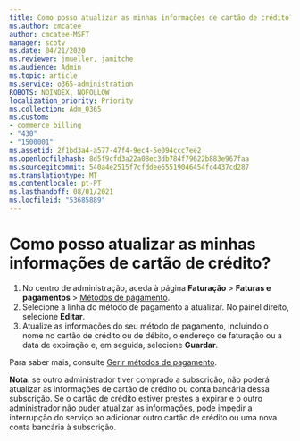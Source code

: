 ```yaml
---
title: Como posso atualizar as minhas informações de cartão de crédito?
ms.author: cmcatee
author: cmcatee-MSFT
manager: scotv
ms.date: 04/21/2020
ms.reviewer: jmueller, jamitche
ms.audience: Admin
ms.topic: article
ms.service: o365-administration
ROBOTS: NOINDEX, NOFOLLOW
localization_priority: Priority
ms.collection: Adm_O365
ms.custom:
- commerce_billing
- "430"
- "1500001"
ms.assetid: 2f1bd3a4-a577-47f4-9ec4-5e094ccc7ee2
ms.openlocfilehash: 8d5f9cfd3a22a08ec3db784f79622b883e967faa
ms.sourcegitcommit: 540a4e2515f7cfddee65519046454fc4437cd287
ms.translationtype: MT
ms.contentlocale: pt-PT
ms.lasthandoff: 08/01/2021
ms.locfileid: "53685889"
---
```

# <a name="how-do-i-update-my-credit-card-information"></a>Como posso atualizar as minhas informações de cartão de crédito?

1. No centro de administração, aceda à página **Faturação** > **Faturas e pagamentos** > [Métodos de pagamento](https://go.microsoft.com/fwlink/p/?linkid=2018806).
2. Selecione a linha do método de pagamento a atualizar. No painel direito, selecione **Editar**.
3. Atualize as informações do seu método de pagamento, incluindo o nome no cartão de crédito ou de débito, o endereço de faturação ou a data de expiração e, em seguida, selecione **Guardar**.

Para saber mais, consulte [Gerir métodos de pagamento](/microsoft-365/commerce/billing-and-payments/manage-payment-methods).

**Nota**: se outro administrador tiver comprado a subscrição, não poderá atualizar as informações de cartão de crédito ou conta bancária dessa subscrição. Se o cartão de crédito estiver prestes a expirar e o outro administrador não puder atualizar as informações, pode impedir a interrupção do serviço ao adicionar outro cartão de crédito ou uma nova conta bancária à subscrição.